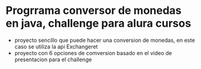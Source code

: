 <h1> Progrrama conversor de monedas en java, challenge para alura cursos</h1>

- proyecto sencillo que puede hacer una conversion de monedas, en este caso se utiliza la api Exchangeret
- proyecto con 6 opciones de comversion basado en el video de presentacion para el challenge
